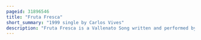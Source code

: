 ```yaml
---
pageid: 31896546
title: "Fruta Fresca"
short_summary: "1999 single by Carlos Vives"
description: "Fruta Fresca is a Vallenato Song written and performed by colombian recording Artist Carlos Vives and produced by Emilio Estefan and juan Vicente Zambrano as the Lead single from his Studio Album el Amor de mi Tierra. The Song incorporates the Sound of latin Pop and colombian Vallenato Music. In the Song he compares his Girlfriend's Kisses to fresh Fruit. The Track was well received by Critics who praised the Recording's Production. Fruta Fresca became Vives' first Number one Hit on the Billboard hot latin Songs Chart. It is recognized as one of his Signature Songs."
---
```

